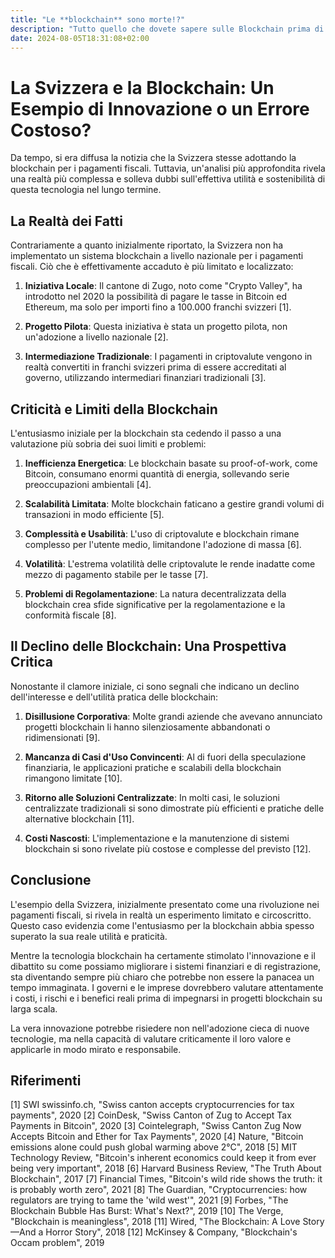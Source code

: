 ```yaml
---
title: "Le **blockchain** sono morte!?"
description: "Tutto quello che dovete sapere sulle Blockchain prima di partecipare al suo funerale."
date: 2024-08-05T18:31:08+02:00
---
```


# La Svizzera e la Blockchain: Un Esempio di Innovazione o un Errore Costoso?

Da tempo, si era diffusa la notizia che la Svizzera stesse adottando la blockchain per i pagamenti fiscali. Tuttavia, un'analisi più approfondita rivela una realtà più complessa e solleva dubbi sull'effettiva utilità e sostenibilità di questa tecnologia nel lungo termine.

## La Realtà dei Fatti

Contrariamente a quanto inizialmente riportato, la Svizzera non ha implementato un sistema blockchain a livello nazionale per i pagamenti fiscali. Ciò che è effettivamente accaduto è più limitato e localizzato:

1. **Iniziativa Locale**: Il cantone di Zugo, noto come "Crypto Valley", ha introdotto nel 2020 la possibilità di pagare le tasse in Bitcoin ed Ethereum, ma solo per importi fino a 100.000 franchi svizzeri [1].

2. **Progetto Pilota**: Questa iniziativa è stata un progetto pilota, non un'adozione a livello nazionale [2].

3. **Intermediazione Tradizionale**: I pagamenti in criptovalute vengono in realtà convertiti in franchi svizzeri prima di essere accreditati al governo, utilizzando intermediari finanziari tradizionali [3].

## Criticità e Limiti della Blockchain

L'entusiasmo iniziale per la blockchain sta cedendo il passo a una valutazione più sobria dei suoi limiti e problemi:

1. **Inefficienza Energetica**: Le blockchain basate su proof-of-work, come Bitcoin, consumano enormi quantità di energia, sollevando serie preoccupazioni ambientali [4].

2. **Scalabilità Limitata**: Molte blockchain faticano a gestire grandi volumi di transazioni in modo efficiente [5].

3. **Complessità e Usabilità**: L'uso di criptovalute e blockchain rimane complesso per l'utente medio, limitandone l'adozione di massa [6].

4. **Volatilità**: L'estrema volatilità delle criptovalute le rende inadatte come mezzo di pagamento stabile per le tasse [7].

5. **Problemi di Regolamentazione**: La natura decentralizzata della blockchain crea sfide significative per la regolamentazione e la conformità fiscale [8].

## Il Declino delle Blockchain: Una Prospettiva Critica

Nonostante il clamore iniziale, ci sono segnali che indicano un declino dell'interesse e dell'utilità pratica delle blockchain:

1. **Disillusione Corporativa**: Molte grandi aziende che avevano annunciato progetti blockchain li hanno silenziosamente abbandonati o ridimensionati [9].

2. **Mancanza di Casi d'Uso Convincenti**: Al di fuori della speculazione finanziaria, le applicazioni pratiche e scalabili della blockchain rimangono limitate [10].

3. **Ritorno alle Soluzioni Centralizzate**: In molti casi, le soluzioni centralizzate tradizionali si sono dimostrate più efficienti e pratiche delle alternative blockchain [11].

4. **Costi Nascosti**: L'implementazione e la manutenzione di sistemi blockchain si sono rivelate più costose e complesse del previsto [12].

## Conclusione

L'esempio della Svizzera, inizialmente presentato come una rivoluzione nei pagamenti fiscali, si rivela in realtà un esperimento limitato e circoscritto. Questo caso evidenzia come l'entusiasmo per la blockchain abbia spesso superato la sua reale utilità e praticità.

Mentre la tecnologia blockchain ha certamente stimolato l'innovazione e il dibattito su come possiamo migliorare i sistemi finanziari e di registrazione, sta diventando sempre più chiaro che potrebbe non essere la panacea un tempo immaginata. I governi e le imprese dovrebbero valutare attentamente i costi, i rischi e i benefici reali prima di impegnarsi in progetti blockchain su larga scala.

La vera innovazione potrebbe risiedere non nell'adozione cieca di nuove tecnologie, ma nella capacità di valutare criticamente il loro valore e applicarle in modo mirato e responsabile.

## Riferimenti

[1] SWI swissinfo.ch, "Swiss canton accepts cryptocurrencies for tax payments", 2020
[2] CoinDesk, "Swiss Canton of Zug to Accept Tax Payments in Bitcoin", 2020
[3] Cointelegraph, "Swiss Canton Zug Now Accepts Bitcoin and Ether for Tax Payments", 2020
[4] Nature, "Bitcoin emissions alone could push global warming above 2°C", 2018
[5] MIT Technology Review, "Bitcoin's inherent economics could keep it from ever being very important", 2018
[6] Harvard Business Review, "The Truth About Blockchain", 2017
[7] Financial Times, "Bitcoin's wild ride shows the truth: it is probably worth zero", 2021
[8] The Guardian, "Cryptocurrencies: how regulators are trying to tame the 'wild west'", 2021
[9] Forbes, "The Blockchain Bubble Has Burst: What's Next?", 2019
[10] The Verge, "Blockchain is meaningless", 2018
[11] Wired, "The Blockchain: A Love Story—And a Horror Story", 2018
[12] McKinsey & Company, "Blockchain's Occam problem", 2019

